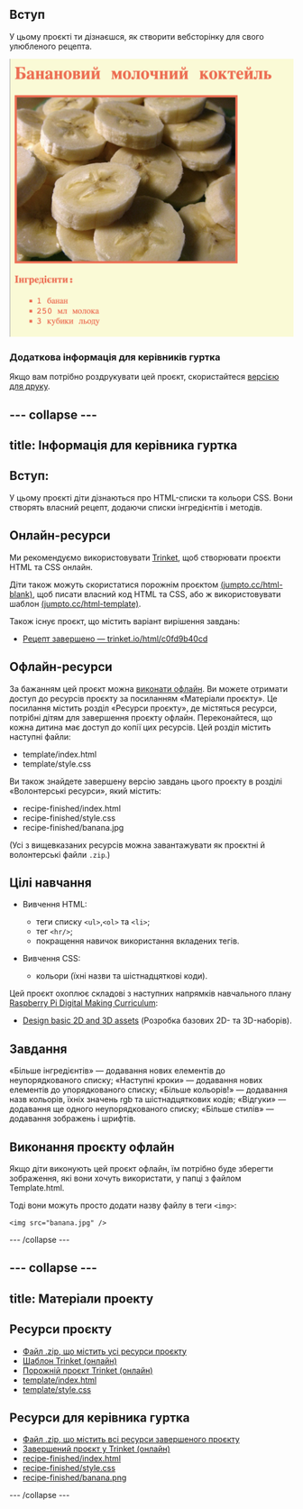 ## Вступ

У цьому проєкті ти дізнаєшся, як створити вебсторінку для свого улюбленого рецепта.

![знімок екрана](images/recipe-final.png)

### Додаткова інформація для керівників гуртка

Якщо вам потрібно роздрукувати цей проєкт, скористайтеся [версією для друку](https://projects.raspberrypi.org/uk-UA/projects/recipe/print).

--- collapse ---
---
title: Інформація для керівника гуртка
---

## Вступ:

У цьому проєкті діти дізнаються про HTML-списки та кольори CSS. Вони створять власний рецепт, додаючи списки інгредієнтів і методів.

## Онлайн-ресурси

Ми рекомендуємо використовувати [Trinket](https://trinket.io/), щоб створювати проєкти HTML та CSS онлайн.

Діти також можуть скористатися порожнім проєктом [(jumpto.cc/html-blank)](http://jumpto.cc/html-blank), щоб писати власний код HTML та CSS, або ж використовувати шаблон [(jumpto.cc/html-template)](http://jumpto.cc/html-template).

Також існує проєкт, що містить варіант вирішення завдань:

+ [Рецепт завершено — trinket.io/html/c0fd9b40cd](https://trinket.io/html/c0fd9b40cd)

## Офлайн-ресурси

За бажанням цей проєкт можна [виконати офлайн](https://rpf.io/html-offline). Ви можете отримати доступ до ресурсів проєкту за посиланням «Матеріали проєкту». Це посилання містить розділ «Ресурси проєкту», де містяться ресурси, потрібні дітям для завершення проєкту офлайн. Переконайтеся, що кожна дитина має доступ до копії цих ресурсів. Цей розділ містить наступні файли:

+ template/index.html
+ template/style.css

Ви також знайдете завершену версію завдань цього проєкту в розділі «Волонтерські ресурси», який містить:

+ recipe-finished/index.html
+ recipe-finished/style.css
+ recipe-finished/banana.jpg

(Усі з вищевказаних ресурсів можна завантажувати як проєктні й волонтерські файли `.zip`.)

## Цілі навчання

+ Вивчення HTML:
    
    + теги списку `<ul>`,`<ol>` та `<li>`;
    + тег `<hr/>`;
    + покращення навичок використання вкладених тегів.

+ Вивчення CSS:
    
    + кольори (їхні назви та шістнадцяткові коди).

Цей проєкт охоплює складові з наступних напрямків навчального плану [ Raspberry Pi Digital Making Curriculum](https://rpf.io/curriculum):

+ [Design basic 2D and 3D assets](https://www.raspberrypi.org/curriculum/design/creator) (Розробка базових 2D- та 3D-наборів).

## Завдання

«Більше інгредієнтів» — додавання нових елементів до неупорядкованого списку; «Наступні кроки» — додавання нових елементів до упорядкованого списку; «Більше кольорів!» — додавання назв кольорів, їхніх значень rgb та шістнадцяткових кодів; «Відгуки» — додавання ще одного неупорядкованого списку; «Більше стилів» — додавання зображень і шрифтів.

## Виконання проєкту офлайн

Якщо діти виконують цей проєкт офлайн, їм потрібно буде зберегти зображення, які вони хочуть використати, у папці з файлом Template.html.

Тоді вони можуть просто додати назву файлу в теги `<img>`:

```
<img src="banana.jpg" />
```

--- /collapse ---

--- collapse ---
---
title: Матеріали проекту
---

## Ресурси проєкту

+ [Файл .zip, що містить усі ресурси проєкту](https://rpf.io/p/uk-UA/recipe-go)
+ [Шаблон Trinket (онлайн)](http://jumpto.cc/trinket-template)
+ [Порожній проєкт Trinket (онлайн)](http://jumpto.cc/trinket-blank)
+ [template/index.html](resources/template-index.html)
+ [template/style.css](resources/template-style.css)

## Ресурси для керівника гуртка

+ [Файл .zip, що містить всі ресурси завершеного проєкту](https://rpf.io/p/uk-UA/recipe-go)
+ [Завершений проєкт у Trinket (онлайн)](https://trinket.io/html/c0fd9b40cd)
+ [recipe-finished/index.html](resources/recipe-finished-index.html)
+ [recipe-finished/style.css](resources/recipe-finished-style.css)
+ [recipe-finished/banana.png](resources/recipe-finished-banana.png)

--- /collapse ---